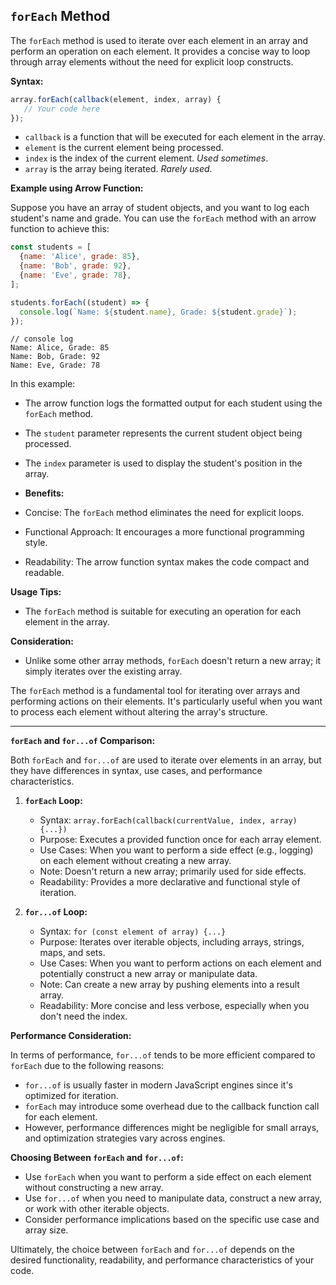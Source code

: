 ## `forEach` Method

The `forEach` method is used to iterate over each element in an array and perform an operation on each element. It
provides a concise way to loop through array elements without the need for explicit loop constructs.

**Syntax:**

```javascript
array.forEach(callback(element, index, array) {
   // Your code here
});
```

- `callback` is a function that will be executed for each element in the array.
- `element` is the current element being processed.
- `index` is the index of the current element. _Used sometimes_.
- `array` is the array being iterated. _Rarely used_.

**Example using Arrow Function:**

Suppose you have an array of student objects, and you want to log each student's name and grade. You can use
the `forEach` method with an arrow function to achieve this:

```javascript
const students = [
  {name: 'Alice', grade: 85},
  {name: 'Bob', grade: 92},
  {name: 'Eve', grade: 78},
];

students.forEach((student) => {
  console.log(`Name: ${student.name}, Grade: ${student.grade}`);
});
```

```text
// console log
Name: Alice, Grade: 85
Name: Bob, Grade: 92
Name: Eve, Grade: 78
```

In this example:

- The arrow function logs the formatted output for each student using the `forEach` method.
- The `student` parameter represents the current student object being processed.
- The `index` parameter is used to display the student's position in the array.

- **Benefits:**
- Concise: The `forEach` method eliminates the need for explicit loops.
- Functional Approach: It encourages a more functional programming style.
- Readability: The arrow function syntax makes the code compact and readable.

**Usage Tips:**

- The `forEach` method is suitable for executing an operation for each element in the array.

**Consideration:**

- Unlike some other array methods, `forEach` doesn't return a new array; it simply iterates over the existing array.

The `forEach` method is a fundamental tool for iterating over arrays and performing actions on their elements. It's
particularly useful when you want to process each element without altering the array's structure.

---

**`forEach` and `for...of` Comparison:**

Both `forEach` and `for...of` are used to iterate over elements in an array, but they have differences in syntax, use
cases, and performance characteristics.

1. **`forEach` Loop:**
    - Syntax: `array.forEach(callback(currentValue, index, array) {...})`
    - Purpose: Executes a provided function once for each array element.
    - Use Cases: When you want to perform a side effect (e.g., logging) on each element without creating a new array.
    - Note: Doesn't return a new array; primarily used for side effects.
    - Readability: Provides a more declarative and functional style of iteration.

2. **`for...of` Loop:**
    - Syntax: `for (const element of array) {...}`
    - Purpose: Iterates over iterable objects, including arrays, strings, maps, and sets.
    - Use Cases: When you want to perform actions on each element and potentially construct a new array or manipulate
      data.
    - Note: Can create a new array by pushing elements into a result array.
    - Readability: More concise and less verbose, especially when you don't need the index.

**Performance Consideration:**

In terms of performance, `for...of` tends to be more efficient compared to `forEach` due to the following reasons:

- `for...of` is usually faster in modern JavaScript engines since it's optimized for iteration.
- `forEach` may introduce some overhead due to the callback function call for each element.
- However, performance differences might be negligible for small arrays, and optimization strategies vary across
  engines.

**Choosing Between `forEach` and `for...of`:**

- Use `forEach` when you want to perform a side effect on each element without constructing a new array.
- Use `for...of` when you need to manipulate data, construct a new array, or work with other iterable objects.
- Consider performance implications based on the specific use case and array size.

Ultimately, the choice between `forEach` and `for...of` depends on the desired functionality, readability, and
performance characteristics of your code.
